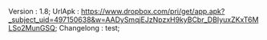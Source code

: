 Version : 1.8;
UrlApk : https://www.dropbox.com/pri/get/app.apk?_subject_uid=497150638&w=AADySmqjEJzNpzxH9kyBCbr_DBIyuxZKxT6MLSo2MunGSQ;
Changelong : test;
